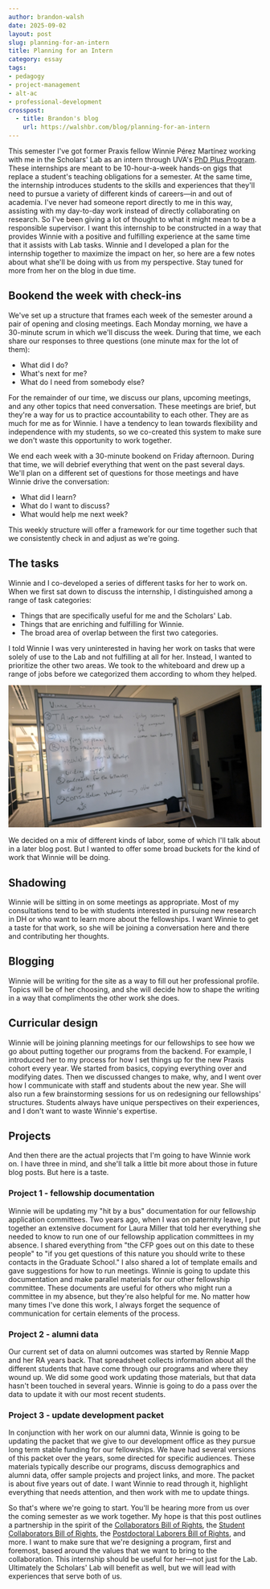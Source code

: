 ```yaml
---
author: brandon-walsh
date: 2025-09-02
layout: post
slug: planning-for-an-intern
title: Planning for an Intern
category: essay
tags:
- pedagogy
- project-management
- alt-ac
- professional-development
crosspost:
  - title: Brandon's blog
    url: https://walshbr.com/blog/planning-for-an-intern
---
```

This semester I've got former Praxis fellow Winnie Pérez Martínez working with me in the Scholars' Lab as an intern through UVA's [PhD Plus Program](http://phdplus.virginia.edu/). These internships are meant to be 10-hour-a-week hands-on gigs that replace a student's teaching obligations for a semester. At the same time, the internship introduces students to the skills and experiences that they'll need to pursue a variety of different kinds of careers—in and out of academia. I've never had someone report directly to me in this way, assisting with my day-to-day work instead of directly collaborating on research. So I've been giving a lot of thought to what it might mean to be a responsible supervisor. I want this internship to be constructed in a way that provides Winnie with a positive and fulfilling experience at the same time that it assists with Lab tasks. Winnie and I developed a plan for the internship together to maximize the impact on her, so here are a few notes about what she'll be doing with us from my perspective. Stay tuned for more from her on the blog in due time. 

## Bookend the week with check-ins

We've set up a structure that frames each week of the semester around a pair of opening and closing meetings. Each Monday morning, we have a 30-minute scrum in which we'll discuss the week. During that time, we each share our responses to three questions (one minute max for the lot of them):

* What did I do? 
* What's next for me?
* What do I need from somebody else? 

For the remainder of our time, we discuss our plans, upcoming meetings, and any other topics that need conversation. These meetings are brief, but they're a way for us to practice accountability to each other. They are as much for me as for Winnie. I have a tendency to lean towards flexibility and independence with my students, so we co-created this system to make sure we don't waste this opportunity to work together. 

We end each week with a 30-minute bookend on Friday afternoon. During that time, we will debrief everything that went on the past several days. We'll plan on a different set of questions for those meetings and have Winnie drive the conversation:

* What did I learn?
* What do I want to discuss?
* What would help me next week?

This weekly structure will offer a framework for our time together such that we consistently check in and adjust as we're going. 

## The tasks

Winnie and I co-developed a series of different tasks for her to work on. When we first sat down to discuss the internship, I distinguished among a range of task categories:

* Things that are specifically useful for me and the Scholars' Lab. 
* Things that are enriching and fulfilling for Winnie.
* The broad area of overlap between the first two categories.

I told Winnie I was very uninterested in having her work on tasks that were solely of use to the Lab and not fulfilling at all for her. Instead, I wanted to prioritize the other two areas. We took to the whiteboard and drew up a range of jobs before we categorized them according to whom they helped. 

![Whiteboard containing various tasks for Winnie's internship](/assets/post-media/planning-for-an-intern/1.jpg)

We decided on a mix of different kinds of labor, some of which I'll talk about in a later blog post. But I wanted to offer some broad buckets for the kind of work that Winnie will be doing. 

## Shadowing

Winnie will be sitting in on some meetings as appropriate. Most of my consultations tend to be with students interested in pursuing new research in DH or who want to learn more about the fellowships. I want Winnie to get a taste for that work, so she will be joining a conversation here and there and contributing her thoughts. 

## Blogging

Winnie will be writing for the site as a way to fill out her professional profile. Topics will be of her choosing, and she will decide how to shape the writing in a way that compliments the other work she does.

## Curricular design

Winnie will be joining planning meetings for our fellowships to see how we go about putting together our programs from the backend. For example, I introduced her to my process for how I set things up for the new Praxis cohort every year. We started from basics, copying everything over and modifying dates. Then we discussed changes to make, why, and I went over how I communicate with staff and students about the new year. She will also run a few brainstorming sessions for us on redesigning our fellowships' structures. Students always have unique perspectives on their experiences, and I don't want to waste Winnie's expertise. 

## Projects

And then there are the actual projects that I'm going to have Winnie work on. I have three in mind, and she'll talk a little bit more about those in future blog posts. But here is a taste.

### Project 1 - fellowship documentation

Winnie will be updating my "hit by a bus" documentation for our fellowship application committees. Two years ago, when I was on paternity leave, I put together an extensive document for Laura Miller that told her everything she needed to know to run one of our fellowship application committees in my absence. I shared everything from "the CFP goes out on this date to these people" to "if you get questions of this nature you should write to these contacts in the Graduate School." I also shared a lot of template emails and gave suggestions for how to run meetings. Winnie is going to update this documentation and make parallel materials for our other fellowship committee. These documents are useful for others who might run a committee in my absence, but they're also helpful for me. No matter how many times I've done this work, I always forget the sequence of communication for certain elements of the process.

### Project 2 - alumni data

Our current set of data on alumni outcomes was started by Rennie Mapp and her RA years back. That spreadsheet collects information about all the different students that have come through our programs and where they wound up. We did some good work updating those materials, but that data hasn't been touched in several years.  Winnie is going to do a pass over the data to update it with our most recent students. 

### Project 3 - update development packet

In conjunction with her work on our alumni data, Winnie is going to be updating the packet that we give to our development office as they pursue long term stable funding for our fellowships. We have had several versions of this packet over the years, some directed for specific audiences. These materials typically describe our programs, discuss demographics and alumni data, offer sample projects and project links, and more. The packet is about five years out of date. I want Winnie to read through it, highlight everything that needs attention, and then work with me to update things. 

So that's where we're going to start. You'll be hearing more from us over the coming semester as we work together. My hope is that this post outlines a partnership in the spirit of the [Collaborators Bill of Rights](https://works.hcommons.org/records/3kg58-55y90), the [Student Collaborators Bill of Rights](https://web.archive.org/web/20250405011843/https://humtech.ucla.edu/news/a-student-collaborators-bill-of-rights/), the [Postdoctoral Laborers Bill of Rights](https://works.hcommons.org/records/9twrw-mcn46), and more. I want to make sure that we're designing a program, first and foremost, based around the values that we want to bring to the collaboration. This internship should be useful for her—not just for the Lab. Ultimately the Scholars' Lab will benefit as well, but we will lead with experiences that serve both of us. 
